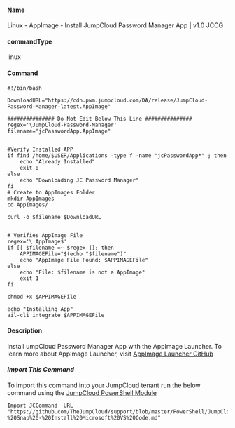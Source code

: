 #### Name

Linux - AppImage - Install JumpCloud Password Manager App | v1.0 JCCG

#### commandType

linux

#### Command

```
#!/bin/bash

DownloadURL="https://cdn.pwm.jumpcloud.com/DA/release/JumpCloud-Password-Manager-latest.AppImage"

############### Do Not Edit Below This Line ###############
regex='\JumpCloud-Password-Manager'
filename="jcPasswordApp.AppImage"


#Verify Installed APP
if find /home/$USER/Applications -type f -name "jcPasswordApp*" ; then
    echo "Already Installed"
    exit 0
else
    echo "Downloading JC Password Manager"
fi
# Create to AppImages Folder
mkdir AppImages
cd AppImages/

curl -o $filename $DownloadURL


# Verifies AppImage File
regex='\.AppImage$'
if [[ $filename =~ $regex ]]; then
    APPIMAGEFile="$(echo "$filename")"
    echo "AppImage File Found: $APPIMAGEFile"
else
    echo "File: $filename is not a AppImage"
    exit 1
fi

chmod +x $APPIMAGEFile

echo "Installing App"
ail-cli integrate $APPIMAGEFile

```

#### Description

Install umpCloud Password Manager App with the AppImage Launcher. To learn more about AppImage Launcher, visit [AppImage Launcher GitHub](https://github.com/TheAssassin/AppImageLauncher)


#### *Import This Command*

To import this command into your JumpCloud tenant run the below command using the [JumpCloud PowerShell Module](https://github.com/TheJumpCloud/support/wiki/Installing-the-JumpCloud-PowerShell-Module)

```
Import-JCCommand -URL "https://github.com/TheJumpCloud/support/blob/master/PowerShell/JumpCloud%20Commands%20Gallery/Linux%20Commands/Linux%20-%20Snap%20-%20Install%20Microsoft%20VS%20Code.md"
```
